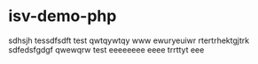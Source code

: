 # isv-demo-php

sdhsjh
tessdfsdft
test qwtqywtqy
www
ewuryeuiwr
rtertrhektgjtrk
sdfedsfgdgf
qwewqrw
test
eeeeeeee
eeee
trrttyt
eee

